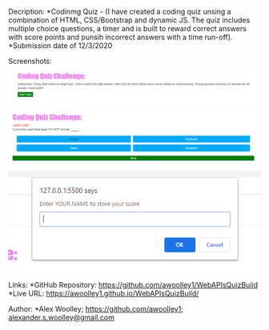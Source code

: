 Decription: 
*Codinmg Quiz - (I have created a coding quiz unsing a combination of HTML, CSS/Bootstrap and dynamic JS.  The quiz includes multiple choice questions, a timer and is built to reward correct answers with score points and punsih incorrect answers with a time run-off).
*Submission date of 12/3/2020

Screenshots:
![Screenshot 1](./Assets/Capture1.PNG)
![Screenshot 2](./Assets/Capture2.PNG)
![Screenshot 3](./Assets/Capture3.PNG)

Links: 
*GitHub Repository: https://github.com/awoolley1/WebAPIsQuizBuild
*Live URL: https://awoolley1.github.io/WebAPIsQuizBuild/

Author: 
*Alex Woolley; https://github.com/awoolley1; alexander.s.woolley@gmail.com